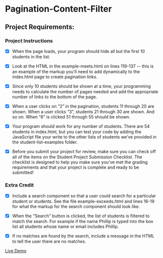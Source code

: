 # Pagination-Content-Filter

## Project Requirements:

### Project Instructions

-   [x] When the page loads, your program should hide all but the first 10 students in the list.

-   [x] Look at the HTML in the example-meets.html on lines 119-137 -- this is an example of the markup you'll need to add dynamically to the index.html page to create pagination links.

-   [x] Since only 10 students should be shown at a time, your programming needs to calculate the number of pages needed and add the appropriate number of links to the bottom of the page.

-   [x] When a user clicks on “2” in the pagination, students 11 through 20 are shown. When a user clicks “3”, students 21 through 30 are shown. And so on. When “6” is clicked 51 through 55 should be shown.

-   [x] Your program should work for any number of students. There are 54 students in index.html, but you can test your code by adding the JavaScript file your write to the other lists of students we’ve provided in the student-list-examples folder.

-   [x] Before you submit your project for review, make sure you can check off all of the items on the Student Project Submission Checklist. The checklist is designed to help you make sure you’ve met the grading requirements and that your project is complete and ready to be submitted!

### Extra Credit

-   [x] Include a search component so that a user could search for a particular student or students. See the file example-exceeds.html and lines 16-19 for what the markup for the search component should look like.

-   [x] When the "Search" button is clicked, the list of students is filtered to match the search. For example if the name Phillip is typed into the box list all students whose name or email includes Phillip.

-   [x] If no matches are found by the search, include a message in the HTML to tell the user there are no matches.

[Live Demo](http://www.adrianren.com/Pagination-Content-Filter/)
